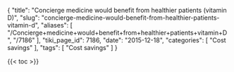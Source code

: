 {
    "title": "Concierge medicine would benefit from healthier patients (vitamin D)",
    "slug": "concierge-medicine-would-benefit-from-healthier-patients-vitamin-d",
    "aliases": [
        "/Concierge+medicine+would+benefit+from+healthier+patients+vitamin+D",
        "/7186"
    ],
    "tiki_page_id": 7186,
    "date": "2015-12-18",
    "categories": [
        "Cost savings"
    ],
    "tags": [
        "Cost savings"
    ]
}


{{< toc >}}